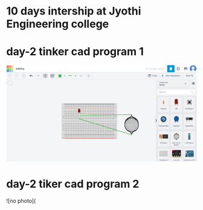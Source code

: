# 10 days intership at Jyothi Engineering college

# day-2 tinker cad program 1

![no photo](https://github.com/muhammedanshid/10-days-internship/blob/main/anshidtinkercad.png)

# day-2 tiker cad program 2

![no photo](
